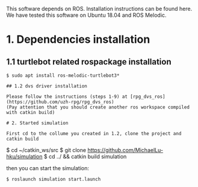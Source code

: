 This software depends on ROS. Installation instructions can be found here. We have tested this software on Ubuntu 18.04 and ROS Melodic.

# 1. Dependencies installation

## 1.1 turtlebot related rospackage installation 
```
$ sudo apt install ros-melodic-turtlebot3*

## 1.2 dvs driver installation 

Please follow the instructions (steps 1-9) at [rpg_dvs_ros](https://github.com/uzh-rpg/rpg_dvs_ros)
(Pay attention that you should create another ros workspace compiled with catkin build)

# 2. Started simulation

First cd to the collume you created in 1.2, clone the project and catkin build
```
$ cd ~/catkin_ws/src
$ git clone https://github.com/MichaelLu-hku/simulation
$ cd ../ && catkin build simulation

then you can start the simulation:
```
$ roslaunch simulation start.launch 
